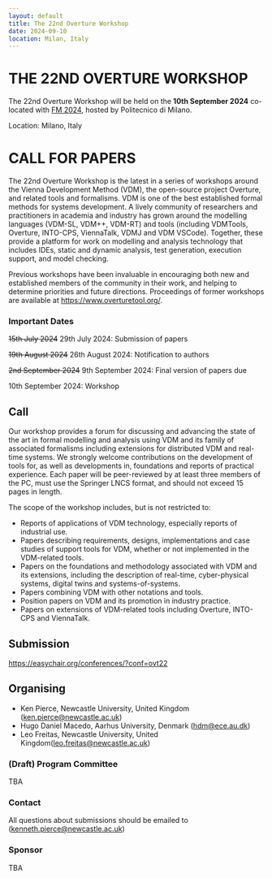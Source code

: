 ```yaml
---
layout: default
title: The 22nd Overture Workshop
date: 2024-09-10
location: Milan, Italy
---
```

# THE 22ND OVERTURE WORKSHOP

The 22nd Overture Workshop will be held on the **10th September 2024** co-located with [FM 2024](http://www.wikicfp.com/cfp/program?id=1050&s=FM&f=Formal%20Methods), hosted by Politecnico di Milano.

Location: Milano, Italy



# CALL FOR PAPERS

The 22nd Overture Workshop is the latest in a series of workshops around the
Vienna Development Method (VDM), the open-source project Overture, and
related tools and formalisms. VDM is one of the best established formal
methods for systems development. A lively community of researchers and
practitioners in academia and industry has grown around the modelling
languages (VDM-SL, VDM++, VDM-RT) and tools (including VDMTools, Overture,
INTO-CPS, ViennaTalk, VDMJ and VDM VSCode). Together, these provide a
platform for work on modelling and analysis technology that includes IDEs, static
and dynamic analysis, test generation, execution support, and model checking.

Previous workshops have been invaluable in encouraging both new and
established members of the community in their work, and helping to determine
priorities and future directions. Proceedings of former workshops are
available at <https://www.overturetool.org/>.



### Important Dates 

~~15th July 2024~~ 29th July 2024: Submission of papers

~~19th August 2024~~ 26th August 2024: Notification to authors

~~2nd September 2024~~ 9th September 2024: Final version of papers due

10th September 2024: Workshop


## Call
Our workshop provides a forum for discussing and advancing the state of the art in formal modelling and analysis using VDM and its family of associated formalisms including extensions for distributed VDM and real-time systems. We strongly welcome contributions on the development of tools for, as well as developments in, foundations and reports of practical experience. Each paper will be peer-reviewed by at least three members of the PC, must use the Springer LNCS format, and should not exceed 15 pages in length. 

The scope of the workshop includes, but is not restricted to:
* Reports of applications of VDM technology, especially reports of industrial use.
* Papers describing requirements, designs, implementations and case studies of support tools for VDM, whether or not implemented in the VDM-related tools.
* Papers on the foundations and methodology associated with VDM and its extensions, including the description of real-time, cyber-physical systems, digital twins and systems-of-systems.
* Papers combining VDM with other notations and tools.
* Position papers on VDM and its promotion in industry practice.
* Papers on extensions of VDM-related tools including Overture, INTO-CPS and ViennaTalk.

## Submission

<https://easychair.org/conferences/?conf=ovt22>

## Organising

* Ken Pierce, Newcastle University, United Kingdom (<ken.pierce@newcastle.ac.uk>)
* Hugo Daniel Macedo, Aarhus University, Denmark (<hdm@ece.au.dk>)
* Leo Freitas, Newcastle University, United Kingdom(<leo.freitas@newcastle.ac.uk>)




### (Draft) Program Committee
TBA


### Contact
All questions about submissions should be emailed to (<kenneth.pierce@newcastle.ac.uk>)

### Sponsor
TBA

